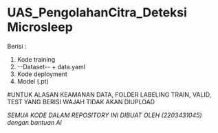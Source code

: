 # UAS_PengolahanCitra_Deteksi Microsleep
Berisi  :

1. Kode training
2. --Dataset-- + data.yaml
3. Kode deployment
4. Model (.pt)

#UNTUK ALASAN KEAMANAN DATA, FOLDER LABELING TRAIN, VALID, TEST YANG BERISI WAJAH TIDAK AKAN DIUPLOAD













*SEMUA KODE DALAM REPOSITORY INI DIBUAT OLEH (2203431045) dengan bantuan AI*
